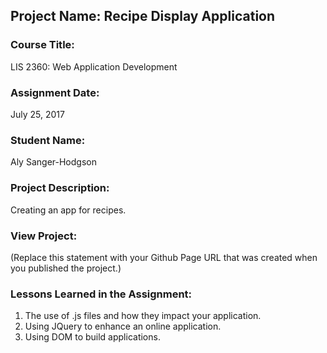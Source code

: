 ## Project Name:  Recipe Display Application

### Course Title:
LIS 2360:  Web Application Development

### Assignment Date:  
July 25, 2017

### Student Name:  
Aly Sanger-Hodgson

### Project Description:
Creating an app for recipes.

### View Project:
(Replace this statement with your Github Page URL that was created when you 
 published the project.)

### Lessons Learned in the Assignment:
1. The use of .js files and how they impact your application.
2. Using JQuery to enhance an online application.
3. Using DOM to build applications.

